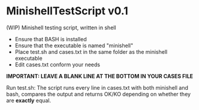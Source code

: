 # MinishellTestScript v0.1
(WIP) Minishell testing script, written in shell

- Ensure that BASH is installed
- Ensure that the executable is named "minishell"
- Place test.sh and cases.txt in the same folder as the minishell executable
- Edit cases.txt conform your needs

**IMPORTANT: LEAVE A BLANK LINE AT THE BOTTOM IN YOUR CASES FILE**

Run test.sh:
The script runs every line in cases.txt with both minishell and bash, compares the output and returns OK/KO depending on whether they are **exactly** equal.
